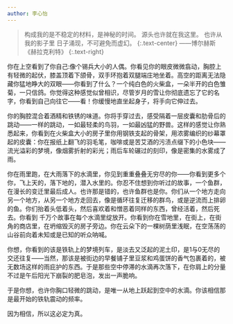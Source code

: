 ```yaml
---
author: 李心怡
---
```

> 构成我的是不稳定的材料，是神秘的时间。
源头也许就在我这里。
也许从我的影子里
日子涌现，不可避免而虚幻。
> {:.text-center}
> ——博尔赫斯《赫拉克利特》
> {:.text-right}

你在上空看到了你自己:像个锡兵大小的人偶。你看见你的眼皮微微翕动，胸腔上有轻微的起伏，膝盖顶着下颌骨，双手环抱着双腿端庄地坐着。高空的距离无法隐藏你猛地睁大的双眼——你看到了什么？一个纯白色的火柴盒，一朵半开的白色雏菊，一只信鸽。你觉得这种感觉似曾相识，尽管岁月的雪让你彻底遗忘了它的名字，你看到自己向往它——看！你缓慢地直坐起身子，将手向它伸过去。

你的胸腔混合着酒精和铁锈的味道。你将手穿过去，感受隔着一层皮囊和肋骨后的跳动——一样的跳动，一如最轻柔的鸟羽，一如最凶猛的野兽。这样的感觉让你熟悉起来，你看到在火柴盒大小的房子里你用钢铁支起的骨架，用浓雾编织的纱幕罩起的皮囊：你在报纸上翻飞的羽毛笔，咖啡或是苦艾酒的污渍点缀下的小色块——流光溢彩的梦境，像烟雾折射的彩光；雨后车轮碾过的刻印，像是密集的水雾成了雨。

你在雨里跑，在大雨落下的水滴里，你见到重重叠叠无穷尽的你——你看到更多个你，飞上天的，落下地的，潜入水里的。你忍不住想到你听过的故事，一个鱼群，在漫长的变迁里最后成人。也许那是错的，也许鱼群也是你。你们从一个地方走向另一个地方，从另一个地方走回去，像是循环往复迁移的群鸟，或是逆流而上排卵的鱼。你们抬着头低着头，然后喜欢着和憎恶着同样的东西，曾经活着，然后死去。你看到 千万个故事在每个水滴里绽放开。你看到你在雪地里，在街上，在街角的商店里，在坍缩毁灭的房子旁边。你在云朵下的一棵树荫里浅眠，在空荡荡的山谷前向着未知或是已知的听众呐喊。 

你想，你看到的该是铁轨上的梦境列车，是淡去又泛起的泥土印，是1与0无尽的交还往复——当然，那该是被街边的早餐铺子里豆浆和鸡蛋饼的香气包裹着的，被无数场这样的雨庇护的东西。于是那些空中停滞的水滴再次落下，在你肩上的分量不过是午后阳光下崩裂的肥皂泡，发出一声脆响。

于是你想，也许你胸口轻微的跳动，是唯一从地上跃起到空中的水滴。你该相信那是最开始的铁轨震动的频率。

因为相信，所以这必定为真。
